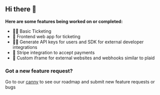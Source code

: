 ## Hi there 👋

**Here are some features being worked on or completed:**

* 🙋‍♀️ Basic Ticketing
* 🌈 Frontend web app for ticketing
* 👩‍💻 Generate API keys for users and SDK for external developer integrations
* 🍿 Stripe integration to accept payments
* 🧙 Custom iframe for external websites and webhooks similar to plaid

### Got a new feature request?

Go to our [canny](https://gen3tickets.canny.io/) to see our roadmap and submit new feature requests or bugs
